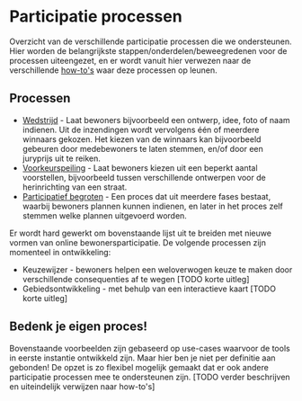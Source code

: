 # Participatie processen
Overzicht van de verschillende participatie processen die we ondersteunen.
Hier worden de belangrijkste stappen/onderdelen/beweegredenen voor de processen uiteengezet, en er wordt vanuit hier verwezen naar de verschillende [how-to's](../manual/how-tos/) waar deze processen op leunen.

## Processen
* [Wedstrijd](contest.md) - Laat bewoners bijvoorbeeld een ontwerp, idee, foto of naam indienen. Uit de inzendingen wordt vervolgens één of meerdere winnaars gekozen. Het kiezen van de winnaars kan bijvoorbeeld gebeuren door medebewoners te laten stemmen, en/of door een juryprijs uit te reiken.
* [Voorkeurspeiling](poll.md) - Laat bewoners kiezen uit een beperkt aantal voorstellen, bijvoorbeeld tussen verschillende ontwerpen voor de herinrichting van een straat.
* [Participatief begroten](participatory-budgeting.md) - Een proces dat uit meerdere fases bestaat, waarbij bewoners plannen kunnen indienen, en later in het proces zelf stemmen welke plannen uitgevoerd worden.

Er wordt hard gewerkt om bovenstaande lijst uit te breiden met nieuwe vormen van online bewonersparticipatie. De volgende processen zijn momenteel in ontwikkeling:
* Keuzewijzer - bewoners helpen een weloverwogen keuze te maken door verschillende consequenties af te wegen [TODO korte uitleg]
* Gebiedsontwikkeling - met behulp van een interactieve kaart [TODO korte uitleg]

## Bedenk je eigen proces!
Bovenstaande voorbeelden zijn gebaseerd op use-cases waarvoor de tools in eerste instantie ontwikkeld zijn. Maar hier ben je niet per definitie aan gebonden! De opzet is zo flexibel mogelijk gemaakt dat er ook andere participatie processen mee te ondersteunen zijn. [TODO verder beschrijven en uiteindelijk verwijzen naar how-to's]